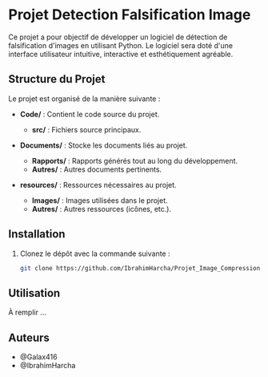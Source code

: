 # Projet Detection Falsification Image

Ce projet a pour objectif de développer un logiciel de détection de falsification d'images en utilisant Python. Le logiciel sera doté d'une interface utilisateur intuitive, interactive et esthétiquement agréable.

## Structure du Projet

Le projet est organisé de la manière suivante :

- **Code/** : Contient le code source du projet.
  - **src/** : Fichiers source principaux.

- **Documents/** : Stocke les documents liés au projet.
  - **Rapports/** : Rapports générés tout au long du développement.
  - **Autres/** : Autres documents pertinents.

- **resources/** : Ressources nécessaires au projet.
  - **Images/** : Images utilisées dans le projet.
  - **Autres/** : Autres ressources (icônes, etc.).

## Installation

1. Clonez le dépôt avec la commande suivante :

    ```bash
    git clone https://github.com/IbrahimHarcha/Projet_Image_Compression.git
    ```

## Utilisation

À remplir ...


## Auteurs

- @Galax416 
- @IbrahimHarcha